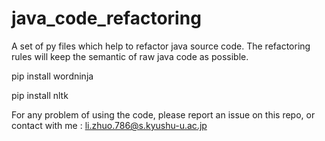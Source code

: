 # java_code_refactoring
A set of py files which help to refactor java source code.
The refactoring rules will keep the semantic of raw java code as possible.



pip install wordninja


pip install nltk


For any problem of using the code, please report an issue on this repo, or contact with me : li.zhuo.786@s.kyushu-u.ac.jp

